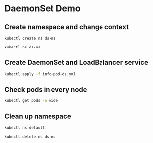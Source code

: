 # DaemonSet Demo

## Create namespace and change context

```bash
kubectl create ns ds-ns

kubectl ns ds-ns
```

## Create DaemonSet and LoadBalancer service

```bash
kubectl apply -f info-pod-ds.yml
```

## Check pods in every node

```bash
kubectl get pods -o wide
```

## Clean up namespace

```bash
kubectl ns default

kubectl delete ns ds-ns
```
